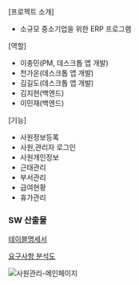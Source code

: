 [프로젝트 소개] 

- 소규모 중소기업을 위한 ERP 프로그램

[역할] 

- 이충민(PM, 데스크톱 앱 개발)
- 천가온(데스크톱 앱 개발)
- 김길도(데스크톱 앱 개발)
- 김지현(백엔드)
- 이민재(백엔드)

[기능] 

- 사원정보등록
- 사원,관리자 로그인
- 사원개인정보
- 근태관리
- 부서관리
- 급여현황
- 휴가관리

### SW 산출물

[테이블명세서](https://www.notion.so/4f34b06ea7cd4c3dbf2984ffebc0b479?pvs=21)

[요구사항 분석도](https://www.notion.so/9c8ac44099e94d9c8c5bde77752c9033?pvs=21)

![사원관리-메인페이지](https://github.com/user-attachments/assets/009940d4-2cca-4d29-be9c-84bf54da3197)
